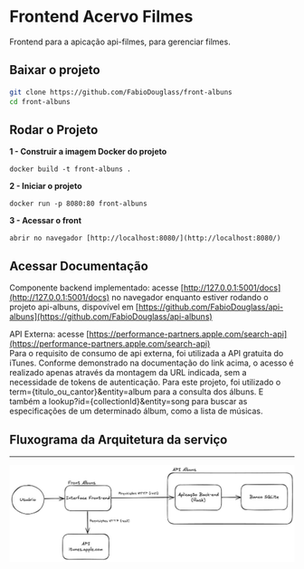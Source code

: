 # Frontend Acervo Filmes

Frontend para a apicação api-filmes, para gerenciar filmes.

## Baixar o projeto

```bash
git clone https://github.com/FabioDouglass/front-albuns
cd front-albuns
```

## Rodar o Projeto

**1 - Construir a imagem Docker do projeto**

```
docker build -t front-albuns .

```

**2 - Iniciar o projeto**

```
docker run -p 8080:80 front-albuns

```

**3 - Acessar o front**

```
abrir no navegador [http://localhost:8080/](http://localhost:8080/)

```

## Acessar Documentação

Componente backend implementado: acesse [http://127.0.0.1:5001/docs](http://127.0.0.1:5001/docs) no navegador enquanto estiver rodando o projeto api-albuns, dispovível em [https://github.com/FabioDouglass/api-albuns](https://github.com/FabioDouglass/api-albuns)

API Externa: acesse [https://performance-partners.apple.com/search-api](https://performance-partners.apple.com/search-api)  
Para o requisito de consumo de api externa, foi utilizada a API gratuita do iTunes. Conforme demonstrado na documentação do link acima, o acesso é realizado apenas através da montagem da URL indicada, sem a necessidade de tokens de autenticação.
Para este projeto, foi utilizado o term={titulo_ou_cantor}&entity=album para a consulta dos álbuns.
E também a lookup?id={collectionId}&entity=song para buscar as especificações de um determinado álbum, como a lista de músicas.

## Fluxograma da Arquitetura da serviço

---

![alt text](Fluxograma.png)
